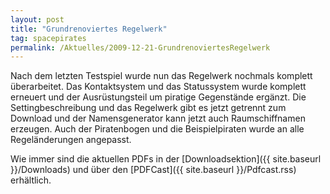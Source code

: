 ```yaml
---
layout: post
title: "Grundrenoviertes Regelwerk"
tag: spacepirates
permalink: /Aktuelles/2009-12-21-GrundrenoviertesRegelwerk
---
```


Nach dem letzten Testspiel wurde nun das Regelwerk nochmals komplett überarbeitet. Das Kontaktsystem und das Statussystem wurde komplett erneuert und der Ausrüstungsteil um piratige Gegenstände ergänzt. Die Settingbeschreibung und das Regelwerk gibt es jetzt getrennt zum Download und der Namensgenerator kann jetzt auch Raumschiffnamen erzeugen. Auch der Piratenbogen und die Beispielpiraten wurde an alle Regeländerungen angepasst.

Wie immer sind die aktuellen PDFs in der [Downloadsektion]({{ site.baseurl }}/Downloads) und über den [PDFCast]({{ site.baseurl }}/Pdfcast.rss) erhältlich.


